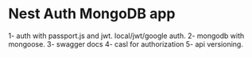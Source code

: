 Nest Auth MongoDB app
======================

1- auth with passport.js and jwt. local/jwt/google auth.
2- mongodb with mongoose.
3- swagger docs
4- casl for authorization
5- api versioning.
